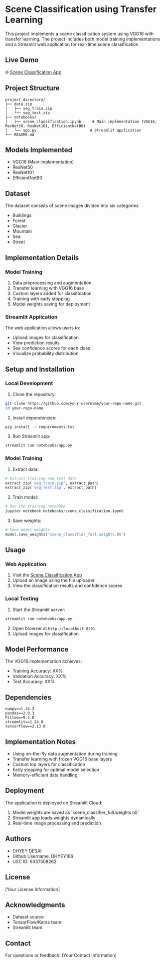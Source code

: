 # Scene Classification using Transfer Learning

This project implements a scene classification system using VGG16 with transfer learning. The project includes both model training implementations and a Streamlit web application for real-time scene classification.

## Live Demo
🌐 [Scene Classification App](your_streamlit_app_link_here)

## Project Structure
```
project_directory/
├── data.zip
│   ├── seg_train.zip
│   └── seg_test.zip
├── notebooks/
│   ├── scene_classification.ipynb     # Main implementation (VGG16, ResNet50, ResNet101, EfficientNetB0)
│   └── app.py                        # Streamlit application
└── README.md
```

## Models Implemented
- VGG16 (Main implementation)
- ResNet50
- ResNet101
- EfficientNetB0

## Dataset
The dataset consists of scene images divided into six categories:
- Buildings
- Forest
- Glacier
- Mountain
- Sea
- Street

## Implementation Details

### Model Training
1. Data preprocessing and augmentation
2. Transfer learning with VGG16 base
3. Custom layers added for classification
4. Training with early stopping
5. Model weights saving for deployment

### Streamlit Application
The web application allows users to:
- Upload images for classification
- View prediction results
- See confidence scores for each class
- Visualize probability distribution

## Setup and Installation

### Local Development
1. Clone the repository:
```bash
git clone https://github.com/your-username/your-repo-name.git
cd your-repo-name
```

2. Install dependencies:
```bash
pip install -r requirements.txt
```

3. Run Streamlit app:
```bash
streamlit run notebooks/app.py
```

### Model Training
1. Extract data:
```python
# Extract training and test data
extract_zip('seg_train.zip', extract_path)
extract_zip('seg_test.zip', extract_path)
```

2. Train model:
```python
# Run the training notebook
jupyter notebook notebooks/scene_classification.ipynb
```

3. Save weights:
```python
# Save model weights
model.save_weights('scene_classifier_full.weights.h5')
```

## Usage

### Web Application
1. Visit the [Scene Classification App](your_streamlit_app_link_here)
2. Upload an image using the file uploader
3. View the classification results and confidence scores

### Local Testing
1. Start the Streamlit server:
```bash
streamlit run notebooks/app.py
```
2. Open browser at `http://localhost:8501`
3. Upload images for classification

## Model Performance
The VGG16 implementation achieves:
- Training Accuracy: XX%
- Validation Accuracy: XX%
- Test Accuracy: XX%

## Dependencies
```
numpy==1.24.3
pandas==2.0.3
Pillow==9.5.0
streamlit==1.24.0
tensorflow==2.13.0
```

## Implementation Notes
- Using on-the-fly data augmentation during training
- Transfer learning with frozen VGG16 base layers
- Custom top layers for classification
- Early stopping for optimal model selection
- Memory-efficient data handling

## Deployment
The application is deployed on Streamlit Cloud:
1. Model weights are saved as 'scene_classifier_full.weights.h5'
2. Streamlit app loads weights dynamically
3. Real-time image processing and prediction

## Authors
- DHYEY DESAI
- Github Username: DHYEY166
- USC ID: 6337508262

## License
[Your License Information]

## Acknowledgments
- Dataset source
- TensorFlow/Keras team
- Streamlit team

## Contact
For questions or feedback:
[Your Contact Information]

